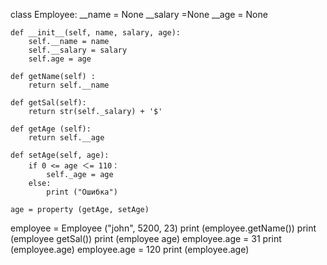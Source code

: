 class Employee:
    __name = None
    __salary =None
    __age = None
    
    def __init__(self, name, salary, age):
        self.__name = name
        self.__salary = salary
        self.age = age
        
    def getName(self) :
        return self.__name
        
    def getSal(self):
        return str(self._salary) + '$'
        
    def getAge (self):
        return self.__age
        
    def setAge(self, age):
        if 0 <= age ＜= 110：
            self._age = age 
        else:
            print ("Ошибка")
            
    age = property (getAge, setAge)
employee = Employee ("john", 5200, 23)
print (employee.getName())
print (employee getSal())
print (employee age)
employee.age = 31
print (employee.age)
employee.age = 120
print (employee.age)
